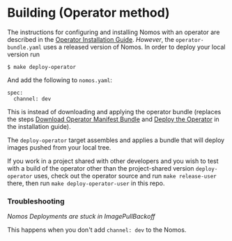 # Building (Operator method)

The instructions for configuring and installing Nomos with an operator are
described in the [Operator Installation Guide](../user/installation.md).
*However*, the `operator-bundle.yaml` uses a released version of Nomos. In order
to deploy your local version run

```$bash
$ make deploy-operator
```

And add the following to `nomos.yaml`:
```
spec:
  channel: dev
```

This is instead of downloading and applying the operator bundle (replaces the
steps
[Download Operator Manifest Bundle](../user/installation.md#download-operator-manifest-bundle)
and [Deploy the Operator](../user/installation.md#deploy-the-operator) in the
installation guide).

The `deploy-operator` target assembles and applies a bundle that will deploy
images pushed from your local tree.

If you work in a project shared with other developers and you wish to test with
a build of the operator other than the project-shared version `deploy-operator`
uses, check out the operator source and run `make release-user` there, then run
`make deploy-operator-user` in this repo.

### Troubleshooting

*Nomos Deployments are stuck in ImagePullBackoff*

This happens when you don't add `channel: dev` to the Nomos.

